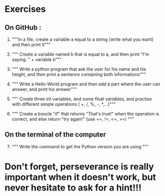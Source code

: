 # Exercises

## On GitHub :

1) """In a file, create a variable a equal to a string (write what you want) and then print it"""

2) """ Create a variable named b that is equal to a, and then print "I'm saying: " + variable b"""

3) """ Write a python program that ask the user for his name and his height, and then print a sentence containing both informations"""

4) """ Write a Hello-World program and then add a part where the user can answer, and print his answer"""

5) """ Create three int variables, and some float variables, and practise with different simple operations ( +, /, %, -, *,...)"""

6) """ Create a boucle "if" that returns "That's true!" when the operation is correct, and else return "try again!" (use ==, !=, <=, >=) """ 

## On the terminal of the computer

7) """ Write the command to get the Python version you are using """



# Don't forget, perseverance is really important when it doesn't work, but never hesitate to ask for a hint!!! 
